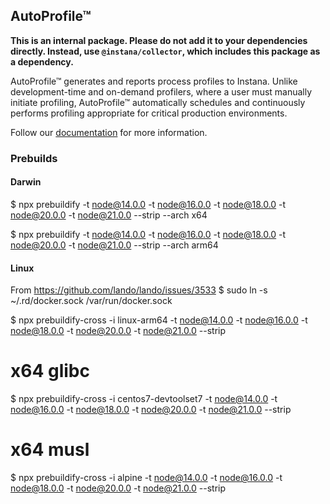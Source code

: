 ## AutoProfile™

**This is an internal package. Please do not add it to your dependencies directly. Instead, use `@instana/collector`, which includes this package as a dependency.**

AutoProfile™ generates and reports process profiles to Instana. Unlike development-time and on-demand profilers, where a user must manually initiate profiling, AutoProfile™ automatically schedules and continuously performs profiling appropriate for critical production environments.

Follow our [documentation](https://www.ibm.com/docs/en/instana-observability/current?topic=technologies-monitoring-nodejs#autoprofile) for more information.

### Prebuilds

#### Darwin

$ npx prebuildify -t node@14.0.0 -t node@16.0.0 -t node@18.0.0 -t node@20.0.0 -t node@21.0.0 --strip --arch x64

$ npx prebuildify -t node@14.0.0 -t node@16.0.0 -t node@18.0.0 -t node@20.0.0 -t node@21.0.0 --strip --arch arm64

#### Linux

From https://github.com/lando/lando/issues/3533
$ sudo ln -s ~/.rd/docker.sock /var/run/docker.sock

$ npx prebuildify-cross -i linux-arm64 -t node@14.0.0 -t node@16.0.0 -t node@18.0.0 -t node@20.0.0 -t node@21.0.0 --strip

# x64 glibc
$ npx prebuildify-cross -i centos7-devtoolset7 -t node@14.0.0 -t node@16.0.0 -t node@18.0.0 -t node@20.0.0 -t node@21.0.0 --strip

# x64 musl
$ npx prebuildify-cross -i alpine -t node@14.0.0 -t node@16.0.0 -t node@18.0.0 -t node@20.0.0 -t node@21.0.0 --strip
